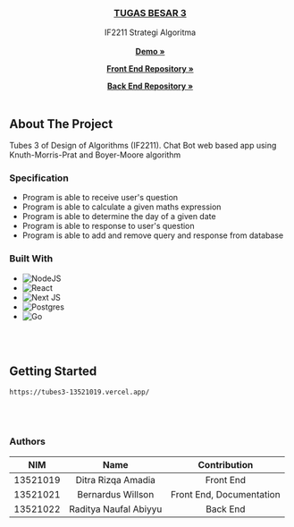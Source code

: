 <!-- LOGO -->
<br />
<div align="center">
  <a href="https://tubes3-13521019.vercel.app/">
    <h3 align="center">TUGAS BESAR 3</h3>
  </a>

  <p align="center">
    IF2211 Strategi Algoritma
    <br />
    <br />
    <a href="https://youtu.be/0Qbc4MPuchg"><strong>Demo »</strong></a>
  </p>
  <p align="center">
    <a href="https://github.com/ditramadia/Tubes3_13521019_FE"><strong>Front End Repository »</strong></a>
  </p>
  <p align="center">
    <a href="https://github.com/raditss/Tubes3_13521019_BE"><strong>Back End Repository »</strong></a>
    <br />
    <br />
  </p>
</div>

<!-- ABOUT THE PROJECT -->
## About The Project

Tubes 3 of Design of Algorithms (IF2211). Chat Bot web based app using Knuth-Morris-Prat and Boyer-Moore algorithm

### Specification

* Program is able to receive user's question
* Program is able to calculate a given maths expression
* Program is able to determine the day of a given date
* Program is able to response to user's question
* Program is able to add and remove query and response from database

### Built With

* ![NodeJS](https://img.shields.io/badge/node.js-6DA55F?style=for-the-badge&logo=node.js&logoColor=white)
* ![React](https://img.shields.io/badge/react-%2320232a.svg?style=for-the-badge&logo=react&logoColor=%2361DAFB)
* ![Next JS](https://img.shields.io/badge/Next-black?style=for-the-badge&logo=next.js&logoColor=white)
* ![Postgres](https://img.shields.io/badge/postgres-%23316192.svg?style=for-the-badge&logo=postgresql&logoColor=white)
* 	![Go](https://img.shields.io/badge/go-%2300ADD8.svg?style=for-the-badge&logo=go&logoColor=white)
<br/>
<br/>

<!-- GETTING STARTED -->
## Getting Started

  ```sh
  https://tubes3-13521019.vercel.app/
  ```
<br/>
<br/>

<!-- AUTHOR -->
### Authors

| NIM | Name | Contribution |
| :---: | :---: | :---: |
| 13521019 | Ditra Rizqa Amadia | Front End
| 13521021 | Bernardus Willson | Front End, Documentation
| 13521022 | Raditya Naufal Abiyyu | Back End

<!-- MARKDOWN LINKS & IMAGES -->
<!-- https://www.markdownguide.org/basic-syntax/#reference-style-links -->